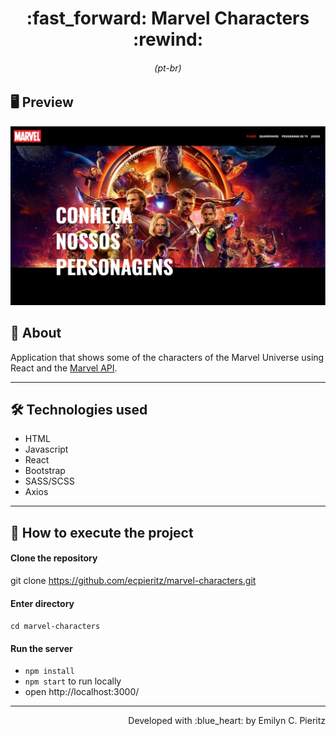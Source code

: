 <h1 align = "center"> :fast_forward: Marvel Characters :rewind: </h1>
<h6 align = "center">(pt-br)</h6>

## 🖥 Preview
<p align = "center">
  <img src = "https://github.com/ecpieritz/marvel-characters/blob/main/public/mv-print.jpg?raw=true" width = "700" height = "auto">
</p>

## 📖 About
<p>Application that shows some of the characters of the Marvel Universe using React and the <a href="" target="_blank">Marvel API</a>.</p>


---

## 🛠 Technologies used
- HTML
- Javascript
- React
- Bootstrap
- SASS/SCSS
- Axios

---


## 🚀 How to execute the project
#### Clone the repository
git clone https://github.com/ecpieritz/marvel-characters.git

#### Enter directory
`cd marvel-characters`

#### Run the server
- `npm install`
- `npm start` to run locally
- open http://localhost:3000/ 

---
<p align = "right">Developed with :blue_heart: by Emilyn C. Pieritz</p>
